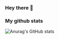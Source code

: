 ### Hey there 👋

<!--
**Aiub98/Aiub98** is a ✨ _special_ ✨ repository because its `README.md` (this file) appears on your GitHub profile.

Here are some ideas to get you started:

- 🔭 I’m currently working on ... something
- 🌱 I’m currently learning ...
- 👯 I’m looking to collaborate on ...
- 🤔 I’m looking for help with ...
- 💬 Ask me about ...
- 📫 How to reach me: laarbi.aiub@gmail.com
- ⚡ Fun fact: ...
-->

### My github stats

![Anurag's GitHub stats](https://github-readme-stats.vercel.app/api?username=Aiub98&show_icons=true&theme=dracula)
